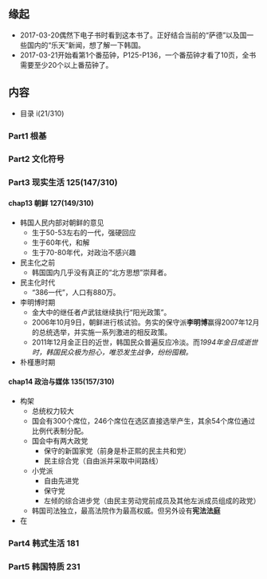 ##  缘起
+ 2017-03-20偶然下电子书时看到这本书了。正好结合当前的“萨德”以及国一些国内的“乐天”新闻，想了解一下韩国。
+ 2017-03-21开始看第1个番茄钟，P125-P136，一个番茄钟才看了10页，全书需要至少20个以上番茄钟了。

##  内容
+ 目录 i(21/310)
###  Part1 根基

###  Part2 文化符号

###  Part3 现实生活  125(147/310)
####  chap13 朝鲜 127(149/310)
+ 韩国人民内部对朝鲜的意见
	+ 生于50-53左右的一代，强硬回应
	+ 生于60年代，和解
	+ 生于70-80年代，对政治不感兴趣
+ 民主化之前
	+ 韩国国内几乎没有真正的“北方思想”崇拜者。
+ 民主化时代
	+ “386一代”，人口有880万。
+ 李明博时期
	+ 金大中的继任者卢武铉继续执行“阳光政策”。
	+ 2006年10月9日，朝鲜进行核试验。务实的保守派**李明博**赢得2007年12月的总统选举，并实施一系列激进的相反政策。
	+ 2011年12月金正日的近世，韩国民众普遍反应冷淡。而*1994年金日成逝世时，韩国民众极为担心，唯恐发生战争，纷纷囤粮。*
+ 朴槿惠时期

####  chap14 政治与媒体 135(157/310)
+ 构架
	+ 总统权力较大
	+ 国会有300个席位，246个席位在选区直接选举产生，其余54个席位通过比例代表制分配。
	+ 国会中有两大政党
		+ 保守的新国家党（前身是朴正熙的民主共和党）
		+ 民主综合党（自由派并采取中间路线）
	+ 小党派
		+ 自由先进党
		+ 保守党
		+ 左倾的综合进步党（由民主劳动党前成员及其他左派成员组成的政党）
	+ 韩国司法独立，最高法院作为最高权威。但另外设有**宪法法庭**
+ 在  

###  Part4 韩式生活  181

###  Part5 韩国特质  231